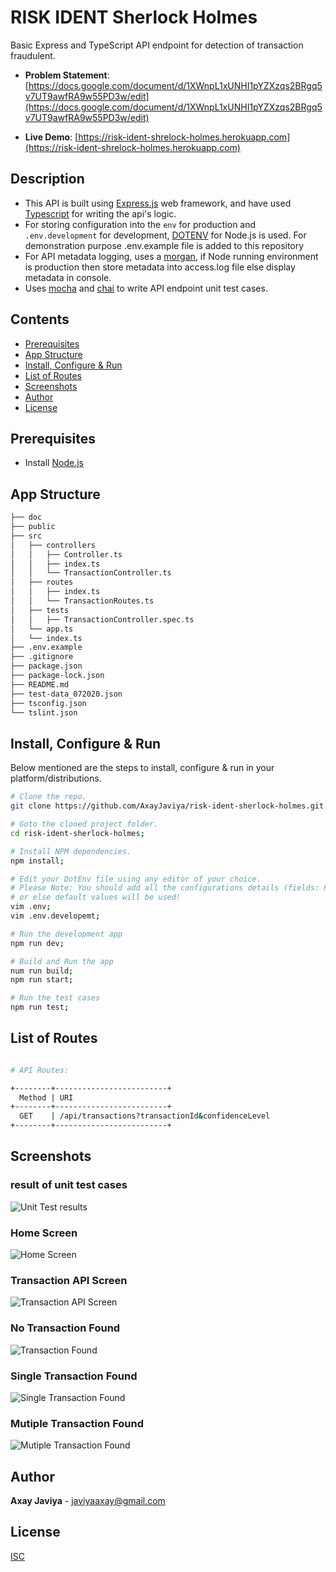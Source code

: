 # RISK IDENT Sherlock Holmes

Basic Express and TypeScript API endpoint for detection of transaction fraudulent.

- **Problem Statement**: [https://docs.google.com/document/d/1XWnpL1xUNHI1pYZXzqs2BRgq5v7UT9awfRA9w55PD3w/edit](https://docs.google.com/document/d/1XWnpL1xUNHI1pYZXzqs2BRgq5v7UT9awfRA9w55PD3w/edit)

- **Live Demo**: [https://risk-ident-shrelock-holmes.herokuapp.com](https://risk-ident-shrelock-holmes.herokuapp.com)

## Description

- This API is built using [Express.js](https://www.npmjs.com/package/express) web framework, and have used [Typescript](https://www.npmjs.com/package/typescript) for writing the api's logic.
- For storing configuration into the `env` for production and `.env.development` for development, [DOTENV](https://www.npmjs.com/package/dotenv) for Node.js is used. For demonstration purpose .env.example file is added to this repository
- For API metadata logging, uses a [morgan](https://www.npmjs.com/package/morgan), if Node running environment is production then store metadata into access.log file else display metadata in console.
- Uses [mocha](https://www.npmjs.com/package/mocha) and [chai](https://www.npmjs.com/package/chai) to write API endpoint unit test cases.

## Contents

- [Prerequisites](#prerequisites)
- [App Structure](#app-structure)
- [Install, Configure & Run](#install-configure--run)
- [List of Routes](#list-of-routes)
- [Screenshots](#screenshots)
- [Author](#author)
- [License](#license)

## Prerequisites

- Install [Node.js](https://nodejs.org/en/)

## App Structure

```bash
├── doc
├── public
├── src
│   ├── controllers
│   │   ├── Controller.ts
│   │   ├── index.ts
│   │   └── TransactionController.ts
│   ├── routes
│   │   ├── index.ts
│   │   └── TransactionRoutes.ts
│   ├── tests
│   │   ├── TransactionController.spec.ts
│   └── app.ts
│   └── index.ts
├── .env.example
├── .gitignore
├── package.json
├── package-lock.json
├── README.md
├── test-data_072020.json
├── tsconfig.json
└── tslint.json
```

## Install, Configure & Run

Below mentioned are the steps to install, configure & run in your platform/distributions.

```bash
# Clone the repo.
git clone https://github.com/AxayJaviya/risk-ident-sherlock-holmes.git

# Goto the cloned project folder.
cd risk-ident-sherlock-holmes;

# Install NPM dependencies.
npm install;

# Edit your DotEnv file using any editor of your choice.
# Please Note: You should add all the configurations details (fields: PORT)
# or else default values will be used!
vim .env;
vim .env.developemt;

# Run the development app
npm run dev;

# Build and Run the app
num run build;
npm run start;

# Run the test cases
npm run test;
```

## List of Routes

```sh

# API Routes:

+--------+-------------------------+
  Method | URI
+--------+-------------------------+
  GET    | /api/transactions?transactionId&confidenceLevel
+--------+-------------------------+
```

## Screenshots

### result of unit test cases

![Unit Test results](/docs/test-cases-result.png)

### Home Screen

![Home Screen](/docs/home_screen.png)

### Transaction API Screen

![Transaction API Screen](/docs/transaction_screen.png)

### No Transaction Found

![Transaction Found](/docs/api-no-transactionId.png)

### Single Transaction Found

![Single Transaction Found](/docs/api-match-transaction-found.png)

### Mutiple Transaction Found

![Mutiple Transaction Found](/docs/api-match-multiple-transaction-found.png)

## Author

**Axay Javiya** - [javiyaaxay@gmail.com](mailto:javiyaaxay@gmail.com)

## License

[ISC](https://opensource.org/licenses/ISC)
